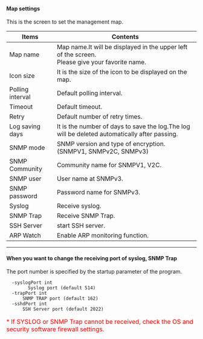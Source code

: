 #### Map settings
<div class="text-xl">
This is the screen to set the management map.
</div>

>>>

<div class="text-xl">

| Items | Contents |
| ---- | ---- |
| Map name | Map name.It will be displayed in the upper left of the screen.<br> Please give your favorite name.|
| Icon size | It is the size of the icon to be displayed on the map.|
| Polling interval | Default polling interval.|
| Timeout | Default timeout.|
| Retry | Default number of retry times.|
| Log saving days | It is the number of days to save the log.The log will be deleted automatically after passing.|
| SNMP mode | SNMP version and type of encryption.(SNMPV1, SNMPv2C, SNMPv3) |
| SNMP Community | Community name for SNMPV1, V2C.|
| SNMP user | User name at SNMPv3.|
| SNMP password | Password name for SNMPv3.|
| Syslog | Receive syslog.|
| SNMP Trap | Receive SNMP Trap.|
| SSH Server | start SSH server.|
| ARP Watch | Enable ARP monitoring function.|
</div>

---
#### When you want to change the receiving port of syslog, SNMP Trap

<div class="text-xl">

The port number is specified by the startup parameter of the program.

</div>

```
  -syslogPort int
    	Syslog port (default 514)
  -trapPort int
      SNMP TRAP port (default 162)
  -sshdPort int
      SSH Server port (default 2022)
```

<p style="color:red;font-size: 16px;">
* If SYSLOG or SNMP Trap cannot be received, check the OS and security software firewall settings.
</p>
